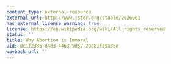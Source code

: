 ```yaml
---
content_type: external-resource
external_url: http://www.jstor.org/stable/2026961
has_external_license_warning: true
license: https://en.wikipedia.org/wiki/All_rights_reserved
status: ''
title: Why Abortion is Immoral
uid: dc1f2385-d4d3-4463-9d52-2aa81f39a85e
wayback_url: ''
---
```

